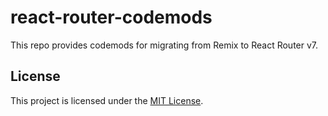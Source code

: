 # react-router-codemods

This repo provides codemods for migrating from Remix to React Router v7.

## License

This project is licensed under the [MIT License](LICENSE).
